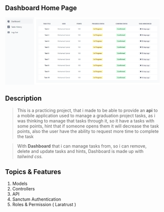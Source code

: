 ## Dashboard Home Page
![Tasks Dashboard Homepage](https://raw.githubusercontent.com/Mig0o0/Taskito/master/images/1.PNG)

## Description
> This is a practicing project, that i made to be able to provide an **api** to a mobile application used to manage a graduation project tasks, as i was thinking to manage that tasks through it, so it have a tasks with some points, hint that if someone opens them it will decrease the task points, also the user have the ability to request more time to complete the task

> With **Dashboard** that i can manage tasks from, so i can remove, delete and update tasks and hints, Dashboard is made up with _tailwind css._


## Topics & Features 

1. Models
2. Controllers
3. API
4. Sanctum Authentication
5. Roles & Permission ( Laratrust )
